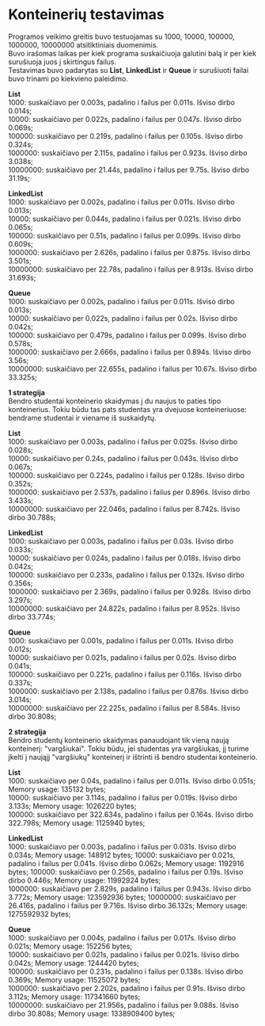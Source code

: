 # Konteinerių testavimas  
  
Programos veikimo greitis buvo testuojamas su 1000, 10000, 100000, 1000000, 10000000 atsitiktiniais duomenimis.  
Buvo irašomas laikas per kiek programa suskaičiuoja galutini balą ir per kiek surušiuoja juos į skirtingus failus.  
Testavimas buvo padarytas su **List<T>**, **LinkedList<T>** ir **Queue<T>** ir surušiuoti failai buvo trinami po kiekvieno paleidimo.
  
  
**List<T>**  
  1000: suskaičiavo per 0.003s, padalino i failus per 0.011s. Išviso dirbo 0.014s;  
  10000: suskaičiavo per 0.022s, padalino i failus per 0.047s. Išviso dirbo 0.069s;  
  100000: suskaičiavo per 0.219s, padalino i failus per 0.105s. Išviso dirbo 0.324s;  
  1000000: suskaičiavo per 2.115s, padalino i failus per 0.923s. Išviso dirbo 3.038s;  
  10000000: suskaičiavo per 21.44s, padalino i failus per 9.75s. Išviso dirbo 31.19s;  
  

**LinkedList<T>**  
  1000: suskaičiavo per 0.002s, padalino i failus per 0.011s. Išviso dirbo 0.013s;  
  10000: suskaičiavo per 0.044s, padalino i failus per 0.021s. Išviso dirbo 0.065s;  
  100000: suskaičiavo per 0.51s, padalino i failus per 0.099s. Išviso dirbo 0.609s;  
  1000000: suskaičiavo per 2.626s, padalino i failus per 0.875s. Išviso dirbo 3.501s;  
  10000000: suskaičiavo per 22.78s, padalino i failus per 8.913s. Išviso dirbo 31.693s; 
  
  
**Queue<T>**  
  1000: suskaičiavo per 0.002s, padalino i failus per 0.011s. Išviso dirbo 0.013s;  
  10000: suskaičiavo per 0.022s, padalino i failus per 0.02s. Išviso dirbo 0.042s;  
  100000: suskaičiavo per 0.479s, padalino i failus per 0.099s. Išviso dirbo 0.578s;  
  1000000: suskaičiavo per 2.666s, padalino i failus per 0.894s. Išviso dirbo 3.56s;  
  10000000: suskaičiavo per 22.655s, padalino i failus per 10.67s. Išviso dirbo 33.325s;
 
 
 **1 strategija**  
Bendro studentai konteinerio skaidymas į du naujus to paties tipo konteinerius. Tokiu būdu tas pats studentas yra dvejuose konteineriuose: bendrame studentai ir viename iš suskaidytų.  
  
 **List<T>**  
  1000: suskaičiavo per 0.003s, padalino i failus per 0.025s. Išviso dirbo 0.028s;  
  10000: suskaičiavo per 0.24s, padalino i failus per 0.043s. Išviso dirbo 0.067s;  
  100000: suskaičiavo per 0.224s, padalino i failus per 0.128s. Išviso dirbo 0.352s;  
  1000000: suskaičiavo per 2.537s, padalino i failus per 0.896s. Išviso dirbo 3.433s;  
  10000000: suskaičiavo per 22.046s, padalino i failus per 8.742s. Išviso dirbo 30.788s;  
  

**LinkedList<T>**  
  1000: suskaičiavo per 0.003s, padalino i failus per 0.03s. Išviso dirbo 0.033s;  
  10000: suskaičiavo per 0.024s, padalino i failus per 0.018s. Išviso dirbo 0.042s;  
  100000: suskaičiavo per 0.233s, padalino i failus per 0.132s. Išviso dirbo 0.356s;  
  1000000: suskaičiavo per 2.369s, padalino i failus per 0.928s. Išviso dirbo 3.297s;  
  10000000: suskaičiavo per 24.822s, padalino i failus per 8.952s. Išviso dirbo 33.774s; 
  
  
**Queue<T>**  
  1000: suskaičiavo per 0.001s, padalino i failus per 0.011s. Išviso dirbo 0.012s;  
  10000: suskaičiavo per 0.021s, padalino i failus per 0.02s. Išviso dirbo 0.041s;  
  100000: suskaičiavo per 0.221s, padalino i failus per 0.116s. Išviso dirbo 0.337s;  
  1000000: suskaičiavo per 2.138s, padalino i failus per 0.876s. Išviso dirbo 3.014s;  
  10000000: suskaičiavo per 22.225s, padalino i failus per 8.584s. Išviso dirbo 30.808s;
  
  
  **2 strategija**  
  Bendro studentų konteinerio skaidymas panaudojant tik vieną naują konteinerį: "vargšiukai". Tokiu būdu, jei studentas yra
vargšiukas, jį turime įkelti į naująjį "vargšiukų" konteinerį ir ištrinti iš bendro studentai konteinerio.


 **List<T>**  
  1000: suskaičiavo per 0.04s, padalino i failus per 0.011s. Išviso dirbo 0.051s;        Memory usage: 135132 bytes;  
  10000: suskaičiavo per 3.114s, padalino i failus per 0.019s. Išviso dirbo 3.133s;      Memory usage: 1026220 bytes;  
  100000: suskaičiavo per 322.634s, padalino i failus per 0.164s. Išviso dirbo 322.798s; Memory usage: 1125940 bytes;  
  

**LinkedList<T>**  
  1000: suskaičiavo per 0.003s, padalino i failus per 0.031s. Išviso dirbo 0.034s;       Memory usage: 148912 bytes; 
  10000: suskaičiavo per 0.021s, padalino i failus per 0.041s. Išviso dirbo 0.062s;      Memory usage: 1192916 bytes; 
  100000: suskaičiavo per 0.256s, padalino i failus per 0.19s. Išviso dirbo 0.446s;      Memory usage: 11992924 bytes;  
  1000000: suskaičiavo per 2.829s, padalino i failus per 0.943s. Išviso dirbo 3.772s;    Memory usage: 123592936 bytes; 
  10000000: suskaičiavo per 26.416s, padalino i failus per 9.716s. Išviso dirbo 36.132s; Memory usage: 1275592932 bytes; 
  
  
  **Queue<T>**  
  1000: suskaičiavo per 0.004s, padalino i failus per 0.017s. Išviso dirbo 0.021s;       Memory usage: 152256 bytes;  
  10000: suskaičiavo per 0.021s, padalino i failus per 0.021s. Išviso dirbo 0.042s;      Memory usage: 1244420 bytes;  
  100000: suskaičiavo per 0.231s, padalino i failus per 0.138s. Išviso dirbo 0.369s;     Memory usage: 11525072 bytes;  
  1000000: suskaičiavo per 2.202s, padalino i failus per 0.91s. Išviso dirbo 3.112s;     Memory usage: 117341660 bytes;  
  10000000: suskaičiavo per 21.956s, padalino i failus per 9.088s. Išviso dirbo 30.808s; Memory usage: 1338909400 bytes;  
